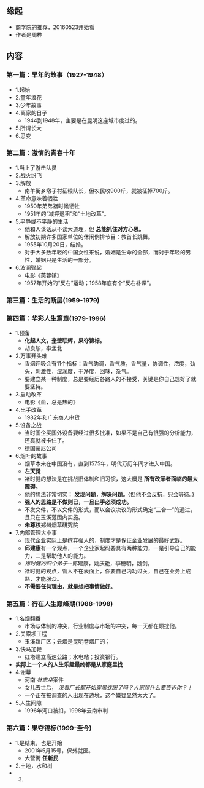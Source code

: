 ##  缘起
+ 商学院的推荐，20160523开始看
+ 作者是周桦

##  内容
### 第一篇：早年的故事（1927-1948）
+ 1.起始
+ 2.童年浪花
+ 3.少年故事
+ 4.离家的日子
	+ 1944到1948年，主要是在昆明这座城市度过的。
+ 5.所谓长大
+ 6.思变

### 第二篇：激情的青春十年
+ 1.当上了游击队员
+ 2.战火纷飞
+ 3.解放
	+ 南羊街乡墩子村征粮队长，但农民收900斤，就被征掉700斤。
+ 4.革命意味着牺牲
	+ 1950年弟弟褚时候牺牲
	+ 1951年的“减押退租”和“土地改革”。
+ 5.平静或不平静的生活
	+ 他和人谈话从不谈大道理，但 **总能抓住对方心思。**
	+ 解放初期许多国家单位的休闲例排节目：教首长跳舞。
	+ 1955年10月20日，结婚。
	+ 对于大多数年轻的中国女性来说，婚姻是生命的全部，而对于年轻的男性，婚姻只是生活的一部分。
+ 6.波澜骤起
	+ 电影《芙蓉镇》
	+ 1957年开始的“反右”运动；1958年底有个“反右补课”。

### 第三篇：生活的断层(1959-1979)

### 第四篇：华彩人生篇章(1979-1996)
+ 1.预备
	+ **化起人文，奎壁联辉，果夺锦标。**
	+ 胡良恕，李孟北
+ 2.万事开头难
	+ 香烟评吸会有11个指标：香气韵调，香气质，香气量，协调性，浓度，劲头，刺激性，湿润度，干净度，回味，杂气。
	+ 要建立某一种制度，总是要经历各路人的不接受，关键是你自己想好了就要坚持。
+ 3.启动改革
	+ 电影《血，总是热的》
+ 4.出手改革
	+ 1982年和广东商人串货
+ 5.设备之战
	+ 当时国企买国外设备要经过很多批准，如果不是自己有很强的分析能力，还真就被卡住了。
	+ 德国豪尼公司
+ 6.烟叶的故事
	+ 烟草本来在中国没有，直到1575年，明代万历年间才进入中国。
	+ **左天觉**
	+ 褚时健的想法是在挑战旧体制和旧习惯，这大概是 **所有改革者面临的最大障碍。**
	+ 他的想法非常切实： **发现问题，解决问题。**{但他不会反抗，只会等待。}
	+ **强人的思路是不做则已，一旦出手必须成功。**
	+ 不发文件，不以文件的形式，而以会议决议的形式确定“三合一”的通过，且只在玉溪范围内实施。
	+ **朱尊权**郑州烟草研究院
+ 7.内部管理大小事
	+ 现代企业实际上是摈弃强人的，制度才是保证企业发展的最好武器。
	+ **邱建康**有一个观点，一个企业家起码要具有两种能力，一是引导自己的能力，二是帮助他人的能力。
	+ *褚时健的四个弟子*--邱建康，姚庆艳，李穗明，魏剑。
	+ 褚时健的观点，管人不在表面上，你要自己内功过关，自己在业务上成熟，才能服众。
	+ **不需要任何理由，就是想把事情做好。**

### 第五篇：行在人生巅峰期(1988-1998)
+ 1.名烟翻番
	+ 市场与体制的冲突，行业制度与市场的冲突，每一天都在烦扰他。
+ 2.关索坝工程
	+ 玉溪新厂区；云烟是昆明卷烟厂的；
+ 3.快马加鞭
	+ 红塔建立高速公路；水电站；投资银行。
+ **实际上一个人的人生乐趣最终都是从家庭里找**
+ 4.谢幕
	+ 河南 *林志华*案件
	+ 女儿去世后， *没看厂长都开始穿黑衣服了吗？人家想什么要告诉你？！*
	+ 一个正在被调查的人出现在边境，这个嫌疑显然太大了。
+ 5.人生间隙
	+ 1996年河口被扣，1998年云南审判

### 第六篇：果夺锦标(1999-至今)
+ 1.是结束，也是开始
	+ 2001年5月15号，保外就医。
	+ 大营街 **任新民**
+ 2.土地，水和树
+ 3.